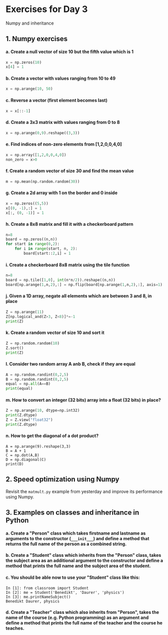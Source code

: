 # Exercises for Day 3
Numpy and inheritance

## 1. Numpy exercises

#### a. Create a null vector of size 10 but the fifth value which is 1
```python
x = np.zeros(10)
x[4] = 1
```

#### b. Create a vector with values ranging from 10 to 49
```python
x = np.arange(10, 50) 
```

#### c. Reverse a vector (first element becomes last) 
```python
x = x[::-1]
```

#### d. Create a 3x3 matrix with values ranging from 0 to 8
```python
x = np.arange(0,9).reshape((3,3))
```

#### e. Find indices of non-zero elements from [1,2,0,0,4,0]
```python
x = np.array([1,2,0,0,4,0])
non_zero = x>0
```

#### f. Create a random vector of size 30 and find the mean value
```python
m = np.mean(np.random.random(30))
```

#### g. Create a 2d array with 1 on the border and 0 inside
```python
x = np.zeros((5,5))
x[(0, -1),:] = 1
x[:, (0, -1)] = 1
```

#### h. Create a 8x8 matrix and fill it with a checkerboard pattern
```python
n=8
board = np.zeros((n,n))
for start in range(0,2):
    for i in range(start, n, 2): 
        board[start::2,i] = 1

```

#### i. Create a checkerboard 8x8 matrix using the tile function
```python
n=8
board = np.tile([1,0], int(n*n/2)).reshape((n,n))
board[np.arange(1,n,2),:] = np.flip(board[np.arange(1,n,2),:], axis=1)
```

#### j. Given a 1D array, negate all elements which are between 3 and 8, in place
```python
Z = np.arange(11)
Z[np.logical_and(Z>3, Z<8)]*=-1
print(Z)
```

#### k. Create a random vector of size 10 and sort it
```python
Z = np.random.random(10)
Z.sort()
print(Z)
```

#### l. Consider two random array A anb B, check if they are equal
```python
A = np.random.randint(0,2,5)
B = np.random.randint(0,2,5)
equal = np.all(A==B)
print(equal)
```

#### m. How to convert an integer (32 bits) array into a float (32 bits) in place?
```python
Z = np.arange(10, dtype=np.int32)
print(Z.dtype)
Z = Z.view("float32")
print(Z.dtype)
```

#### n. How to get the diagonal of a dot product?
```
A = np.arange(9).reshape(3,3)
B = A + 1
C = np.dot(A,B)
D = np.diagonal(C)
print(D)
```

## 2. Speed optimization using Numpy
Revisit the ```matmult.py``` example from yesterday and improve its performance using Numpy.

## 3. Examples on classes and inheritance in Python

#### a. Create a "Person" class which takes firstname and lastname as arguments to the constructor (```___init___```) and define a method that returns the full name of the person as a combined string.

#### b. Create a "Student" class which inherits from the "Person" class, takes the subject area as an additional argument to the constructor and define a method that prints the full name and the subject area of the student.

#### c. You should be able now to use your "Student" class like this:
```
In [1]: from classroom import Student
In [2]: me = Student('Benedikt', 'Daurer', 'physics') 
In [3]: me.printNameSubject() 
Benedikt Daurer, physics
```

#### d. Create a "Teacher" class which also inherits from "Person", takes the name of the course (e.g. Python programming) as an argument and define a method that prints the full name of the teacher and the course he teaches. 

